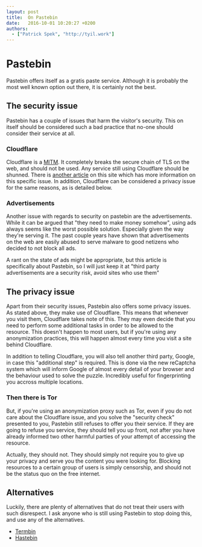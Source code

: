 ```yaml
---
layout: post
title:  On Pastebin
date:   2016-10-01 10:20:27 +0200
authors:
  - ["Patrick Spek", "http://tyil.work"]
---
```


# Pastebin
Pastebin offers itself as a gratis paste service. Although it is probably the
most well known option out there, it is certainly not the best.

## The security issue
Pastebin has a couple of issues that harm the visitor's security. This on
itself should be considered such a bad practice that no-one should consider
their service at all.

### Cloudflare
Cloudflare is a [MITM][mitm]. It completely breaks the secure chain of TLS on
the web, and should not be used. Any service still using Cloudflare should be
shunned.  There is [another article][cloudflare] on this site which has more
information on this specific issue. In addition, Cloudflare can be considered a
privacy issue for the same reasons, as is detailed below.

### Advertisements
Another issue with regards to security on pastebin are the advertisements.
While it can be argued that "they need to make money somehow", using ads always
seems like the worst possible solution. Especially given the way they're
serving it. The past couple years have shown that advertisements on the web are
easily abused to serve malware to good netizens who decided to not block all
ads.

A rant on the state of ads might be appropriate, but this article is
specifically about Pastebin, so I will just keep it at "third party
advertisements are a security risk, avoid sites who use them"

## The privacy issue
Apart from their security issues, Pastebin also offers some privacy issues. As
stated above, they make use of Cloudflare. This means that whenever you visit
them, Cloudflare takes note of this. They may even decide that you need to
perform some additional tasks in order to be allowed to the resource. This
doesn't happen to most users, but if you're using any anonymization practices,
this will happen almost every time you visit a site behind Cloudflare.

In addition to telling Cloudflare, you will also tell another third party,
Google, in case this "additional step" is required. This is done via the new
reCaptcha system which will inform Google of almost every detail of your
browser and the behaviour used to solve the puzzle. Incredibly useful for
fingerprinting you accross multiple locations.

### Then there is Tor
But, if you're using an anonymization proxy such as Tor, even if you do not
care about the Cloudflare issue, and you solve the "security check" presented
to you, Pastebin still refuses to offer you their service. If they are going to
refuse you service, they should tell you up front, not after you have already
informed two other harmful parties of your attempt of accessing the resource.

Actually, they should not. They should simply not require you to give up your
privacy and serve you the content you were looking for. Blocking resources to a
certain group of users is simply censorship, and should not be the status quo
on the free internet.

## Alternatives
Luckily, there are plenty of alternatives that do not treat their users with
such disrespect. I ask anyone who is still using Pastebin to stop doing this,
and use any of the alternatives.

* [Termbin][termbin]
* [Hastebin][hastebin]

[cloudflare]: http://tyil.work/2016/09/30/on-cloudflare.html
[hastebin]: http://hastebin.com
[mitm]: https://en.wikipedia.org/wiki/Man-in-the-middle_attack
[termbin]: http://termbin.com

